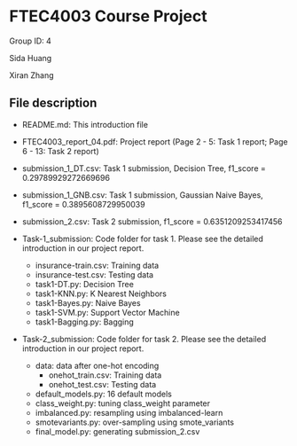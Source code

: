 # FTEC4003 Course Project

Group ID: 4

Sida Huang

Xiran Zhang



## File description

- README.md: This introduction file
- FTEC4003_report_04.pdf: Project report (Page 2 - 5: Task 1 report; Page 6 - 13: Task 2 report)
- submission_1_DT.csv: Task 1 submission, Decision Tree, f1_score = 0.29789929272669696
- submission_1_GNB.csv: Task 1 submission, Gaussian Naive Bayes, f1_score = 0.3895608729950039
- submission_2.csv: Task 2 submission, f1_score = 0.6351209253417456

- Task-1_submission: Code folder for task 1. Please see the detailed introduction in our project report.
  - insurance-train.csv: Training data
  - insurance-test.csv: Testing data
  - task1-DT.py: Decision Tree
  - task1-KNN.py: K Nearest Neighbors
  - task1-Bayes.py: Naive Bayes
  - task1-SVM.py: Support Vector Machine
  - task1-Bagging.py: Bagging
- Task-2_submission: Code folder for task 2. Please see the detailed introduction in our project report.
  - data: data after one-hot encoding
    - onehot_train.csv: Training data
    - onehot_test.csv: Testing data
  - default_models.py: 16 default models
  - class_weight.py: tuning class_weight parameter
  - imbalanced.py: resampling using imbalanced-learn
  - smotevariants.py: over-sampling using smote_variants
  - final_model.py: generating submission_2.csv


